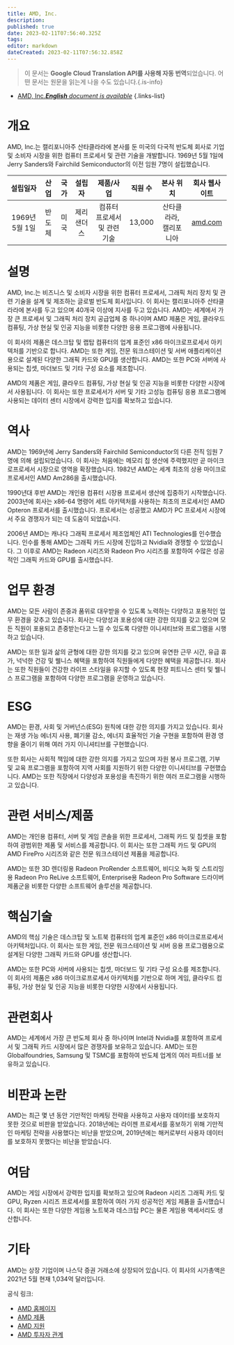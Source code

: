 ```yaml
---
title: AMD, Inc.
description: 
published: true
date: 2023-02-11T07:56:40.325Z
tags: 
editor: markdown
dateCreated: 2023-02-11T07:56:32.858Z
---
```


> 이 문서는 **Google Cloud Translation API를 사용해 자동 번역**되었습니다.
어떤 문서는 원문을 읽는게 나을 수도 있습니다.{.is-info}



- [AMD, Inc.***English** document is available*](/en/Knowledge-base/Dictionary/Company/amd-inc-)
{.links-list}


# 개요

AMD, Inc.는 캘리포니아주 산타클라라에 본사를 둔 미국의 다국적 반도체 회사로 기업 및 소비자 시장을 위한 컴퓨터 프로세서 및 관련 기술을 개발합니다. 1969년 5월 1일에 Jerry Sanders와 Fairchild Semiconductor의 이전 임원 7명이 설립했습니다.

| 설립일자 | 산업 | 국가 | 설립자 | 제품/사업 | 직원 수 | 본사 위치 | 회사 웹사이트 |
| :----------------: | :------: | :-----: | :-----: | :--------------: | :-----------------: | :--------------------: | :--------------: |
| 1969년 5월 1일 | 반도체 | 미국 | 제리 샌더스 | 컴퓨터 프로세서 및 관련 기술 | 13,000 | 산타클라라, 캘리포니아 | [amd.com](https://www.amd.com/) |


# 설명

AMD, Inc.는 비즈니스 및 소비자 시장을 위한 컴퓨터 프로세서, 그래픽 처리 장치 및 관련 기술을 설계 및 제조하는 글로벌 반도체 회사입니다. 이 회사는 캘리포니아주 산타클라라에 본사를 두고 있으며 40개국 이상에 지사를 두고 있습니다. AMD는 세계에서 가장 큰 프로세서 및 그래픽 처리 장치 공급업체 중 하나이며 AMD 제품은 게임, 클라우드 컴퓨팅, 가상 현실 및 인공 지능을 비롯한 다양한 응용 프로그램에 사용됩니다.

이 회사의 제품은 데스크탑 및 랩탑 컴퓨터의 업계 표준인 x86 마이크로프로세서 아키텍처를 기반으로 합니다. AMD는 또한 게임, 전문 워크스테이션 및 서버 애플리케이션용으로 설계된 다양한 그래픽 카드와 GPU를 생산합니다. AMD는 또한 PC와 서버에 사용되는 칩셋, 마더보드 및 기타 구성 요소를 제조합니다.

AMD의 제품은 게임, 클라우드 컴퓨팅, 가상 현실 및 인공 지능을 비롯한 다양한 시장에서 사용됩니다. 이 회사는 또한 프로세서가 서버 및 기타 고성능 컴퓨팅 응용 프로그램에 사용되는 데이터 센터 시장에서 강력한 입지를 확보하고 있습니다.

# 역사

AMD는 1969년에 Jerry Sanders와 Fairchild Semiconductor의 다른 전직 임원 7명에 의해 설립되었습니다. 이 회사는 처음에는 메모리 칩 생산에 주력했지만 곧 마이크로프로세서 시장으로 영역을 확장했습니다. 1982년 AMD는 세계 최초의 상용 마이크로프로세서인 AMD Am286을 출시했습니다.

1990년대 후반 AMD는 개인용 컴퓨터 시장용 프로세서 생산에 집중하기 시작했습니다. 2003년에 회사는 x86-64 명령어 세트 아키텍처를 사용하는 최초의 프로세서인 AMD Opteron 프로세서를 출시했습니다. 프로세서는 성공했고 AMD가 PC 프로세서 시장에서 주요 경쟁자가 되는 데 도움이 되었습니다.

2006년 AMD는 캐나다 그래픽 프로세서 제조업체인 ATI Technologies를 인수했습니다. 인수를 통해 AMD는 그래픽 카드 시장에 진입하고 Nvidia와 경쟁할 수 있었습니다. 그 이후로 AMD는 Radeon 시리즈와 Radeon Pro 시리즈를 포함하여 수많은 성공적인 그래픽 카드와 GPU를 출시했습니다.

# 업무 환경

AMD는 모든 사람이 존중과 품위로 대우받을 수 있도록 노력하는 다양하고 포용적인 업무 환경을 갖추고 있습니다. 회사는 다양성과 포용성에 대한 강한 의지를 갖고 있으며 모든 직원이 포용되고 존중받는다고 느낄 수 있도록 다양한 이니셔티브와 프로그램을 시행하고 있습니다.

AMD는 또한 일과 삶의 균형에 대한 강한 의지를 갖고 있으며 유연한 근무 시간, 유급 휴가, 넉넉한 건강 및 웰니스 혜택을 포함하여 직원들에게 다양한 혜택을 제공합니다. 회사는 또한 직원들이 건강한 라이프 스타일을 유지할 수 있도록 현장 피트니스 센터 및 웰니스 프로그램을 포함하여 다양한 프로그램을 운영하고 있습니다.

# ESG

AMD는 환경, 사회 및 거버넌스(ESG) 원칙에 대한 강한 의지를 가지고 있습니다. 회사는 재생 가능 에너지 사용, 폐기물 감소, 에너지 효율적인 기술 구현을 포함하여 환경 영향을 줄이기 위해 여러 가지 이니셔티브를 구현했습니다.

또한 회사는 사회적 책임에 대한 강한 의지를 가지고 있으며 자원 봉사 프로그램, 기부 및 교육 프로그램을 포함하여 지역 사회를 지원하기 위한 다양한 이니셔티브를 구현했습니다. AMD는 또한 직장에서 다양성과 포용성을 촉진하기 위한 여러 프로그램을 시행하고 있습니다.

# 관련 서비스/제품

AMD는 개인용 컴퓨터, 서버 및 게임 콘솔을 위한 프로세서, 그래픽 카드 및 칩셋을 포함하여 광범위한 제품 및 서비스를 제공합니다. 이 회사는 또한 그래픽 카드 및 GPU의 AMD FirePro 시리즈와 같은 전문 워크스테이션 제품을 제공합니다.

AMD는 또한 3D 렌더링용 Radeon ProRender 소프트웨어, 비디오 녹화 및 스트리밍용 Radeon Pro ReLive 소프트웨어, Enterprise용 Radeon Pro Software 드라이버 제품군을 비롯한 다양한 소프트웨어 솔루션을 제공합니다.

# 핵심기술

AMD의 핵심 기술은 데스크탑 및 노트북 컴퓨터의 업계 표준인 x86 마이크로프로세서 아키텍처입니다. 이 회사는 또한 게임, 전문 워크스테이션 및 서버 응용 프로그램용으로 설계된 다양한 그래픽 카드와 GPU를 생산합니다.

AMD는 또한 PC와 서버에 사용되는 칩셋, 마더보드 및 기타 구성 요소를 제조합니다. 이 회사의 제품은 x86 마이크로프로세서 아키텍처를 기반으로 하며 게임, 클라우드 컴퓨팅, 가상 현실 및 인공 지능을 비롯한 다양한 시장에서 사용됩니다.

# 관련회사

AMD는 세계에서 가장 큰 반도체 회사 중 하나이며 Intel과 Nvidia를 포함하여 프로세서 및 그래픽 카드 시장에서 많은 경쟁자를 보유하고 있습니다. AMD는 또한 Globalfoundries, Samsung 및 TSMC를 포함하여 반도체 업계의 여러 파트너를 보유하고 있습니다.

# 비판과 논란

AMD는 최근 몇 년 동안 기만적인 마케팅 전략을 사용하고 사용자 데이터를 보호하지 못한 것으로 비판을 받았습니다. 2018년에는 라이젠 프로세서를 홍보하기 위해 기만적인 마케팅 전략을 사용했다는 비난을 받았으며, 2019년에는 해커로부터 사용자 데이터를 보호하지 못했다는 비난을 받았습니다.

# 여담

AMD는 게임 시장에서 강력한 입지를 확보하고 있으며 Radeon 시리즈 그래픽 카드 및 GPU, Ryzen 시리즈 프로세서를 포함하여 여러 가지 성공적인 게임 제품을 출시했습니다. 이 회사는 또한 다양한 게임용 노트북과 데스크탑 PC는 물론 게임용 액세서리도 생산합니다.

# 기타

AMD는 상장 기업이며 나스닥 증권 거래소에 상장되어 있습니다. 이 회사의 시가총액은 2021년 5월 현재 1,034억 달러입니다.

공식 링크:
- [AMD 홈페이지](https://www.amd.com/)
- [AMD 제품](https://www.amd.com/en/products)
- [AMD 지원](https://www.amd.com/en/support)
- [AMD 투자자 관계](https://ir.amd.com/)